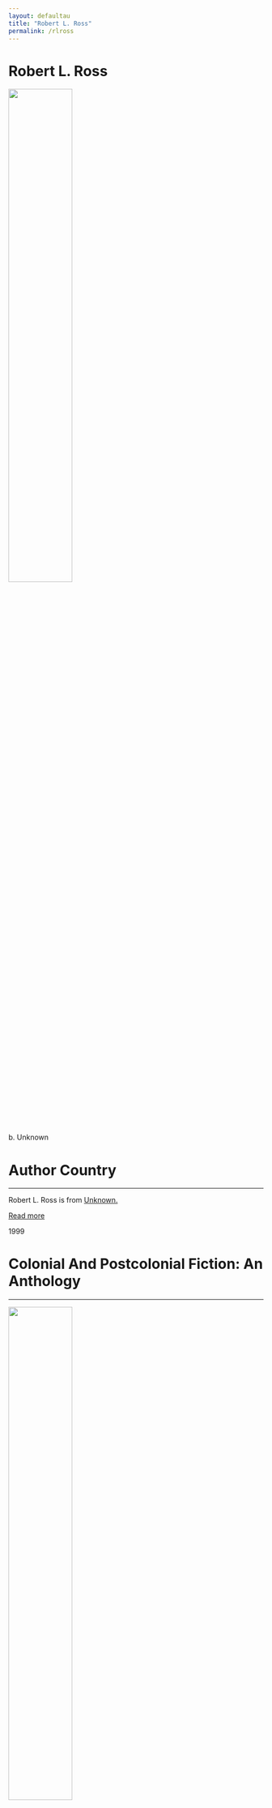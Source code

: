 ```yaml
---
layout: defaultau
title: "Robert L. Ross"
permalink: /rlross
---
```

<!-- partial:index.partial.html -->
<div class="content">
     <h1>Robert L. Ross</h1>
    <div class="quote">
        <div><img src="https://t4.ftcdn.net/jpg/03/40/12/49/360_F_340124934_bz3pQTLrdFpH92ekknuaTHy8JuXgG7fi.jpg" height="50%" width = "50%" class="logo"></div>
    </div>
    <div class="timeline">
        <div style="padding-bottom:100px;"></div>
        <div class="block">
             <div class="date right"><p class="right"> b. Unknown </p></div>
            <div class="dot"></div>
            <div class="left first">
            <div class="author_country">
                <h1>Author Country</h1><hr>
          <div class="aclocation">  <p>Robert L. Ross is from <a href="{{ site.baseurl }}/1">Unknown.</a></p></div>
              <div class="acreadmore">  <a href="#" target="_blank">Read more</a></div>
            </div>
            </div>
        <div class="block">
            <div class="date left"><p class="left">1999</p></div>
            <div class="dot"></div>
            <div class="right">
                <h1>Colonial And Postcolonial Fiction: An Anthology</h1><hr>
                <p><img src="IMAGE LINK" height="50%" width = "50%"></p>
                <p>
                Language: English<br/>
                Publisher: Garland Publisher<br/>
                Pub_location: New York, NY, United States<br/>
                Genre: Anthology<br/>
                Length: <br/>                   </p>
            </div>
        </div>
       <div class="block">
            <div class="date right"><p class="right">2000</p></div>
            <div class="dot"></div>
            <div class="left">
                <h1>Mission Possible: The Latin American Agribusiness Development Corporation</h1><hr>
                <p><img src="https://m.media-amazon.com/images/I/51eJ4iWLphL.jpg" height="50%" width = "50%"></p>
                <p>
                Language: English<br/>
                Publisher: <Routledgebr/>
                Pub_location: Oxfordshire, England<br/>
                Genre: Anthology<br/>
                Length: 160<br/>                   </p>
            </div>
        </div>
       <div class="block">
            <div class="date left"><p class="left">2014</p></div>
            <div class="dot"></div>
            <div class="right">
                <h1>From A Thankful Nation: Latin American Medals & Orders in the Robert L. Ross Collection, Princeton University</h1><hr>
                <p><img src="https://library.princeton.edu/special-collections/sites/default/files/styles/book_cover_fixed-width__300px_wide_/public/0878110569-2T.jpg?itok=Un48sVvp" height="50%" width = "50%"></p>
                <p>
		Co-Author: Alan Stahl<br/>               
 		Language: English<br/>
                Publisher: Princeton University Library<br/>
                Pub_location: New Jersey, United States<br/>
                Genre: Anthony<br/>
                Length: <br/>                   </p>
            </div>
        </div>
<!-- partial -->
<script src='https://cdnjs.cloudflare.com/ajax/libs/jquery/3.1.1/jquery.min.js'></script><script  src="{{ site.baseurl }}/assets/js/authorscript.js"></script>
